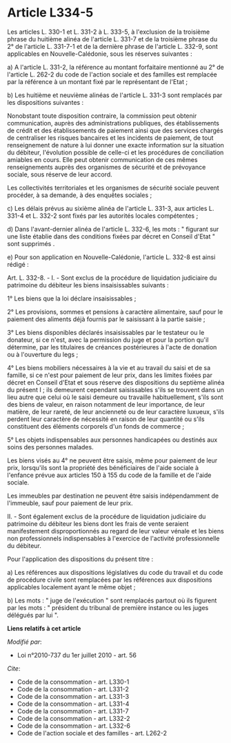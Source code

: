 # Article L334-5

Les articles L. 330-1 et L. 331-2 à L. 333-5, à l'exclusion de la troisième phrase du huitième alinéa de l'article L. 331-7
et de la troisième phrase du 2° de l'article L. 331-7-1 et de la dernière phrase de l'article L. 332-9, sont applicables en
Nouvelle-Calédonie, sous les réserves suivantes : 

a) A l'article L. 331-2, la référence au montant forfaitaire mentionné au 2° de l'article L. 262-2 du code de l'action
sociale et des familles est remplacée par la référence à un montant fixé par le représentant de l'Etat ; 

b) Les huitième et neuvième alinéas de l'article L. 331-3 sont remplacés par les dispositions suivantes : 

Nonobstant toute disposition contraire, la commission peut obtenir communication, auprès des administrations publiques, des
établissements de crédit et des établissements de paiement ainsi que des services chargés de centraliser les risques
bancaires et les incidents de paiement, de tout renseignement de nature à lui donner une exacte information sur la situation
du débiteur, l'évolution possible de celle-ci et les procédures de conciliation amiables en cours. Elle peut obtenir
communication de ces mêmes renseignements auprès des organismes de sécurité et de prévoyance sociale, sous réserve de leur
accord. 

Les collectivités territoriales et les organismes de sécurité sociale peuvent procéder, à sa demande, à des enquêtes
sociales ; 

c) Les délais prévus au sixième alinéa de l'article L. 331-3, aux articles L. 331-4 et L. 332-2 sont fixés par les autorités
locales compétentes ; 

d) Dans l'avant-dernier alinéa de l'article L. 332-6, les mots : " figurant sur une liste établie dans des conditions fixées
par décret en Conseil d'Etat " sont supprimés .

e) Pour son application en Nouvelle-Calédonie, l'article L. 332-8 est ainsi rédigé :

Art. L. 332-8. - I. - Sont exclus de la procédure de liquidation judiciaire du patrimoine du débiteur les biens
insaisissables suivants :

1° Les biens que la loi déclare insaisissables ;

2° Les provisions, sommes et pensions à caractère alimentaire, sauf pour le paiement des aliments déjà fournis par le
saisissant à la partie saisie ;

3° Les biens disponibles déclarés insaisissables par le testateur ou le donateur, si ce n'est, avec la permission du juge et
pour la portion qu'il détermine, par les titulaires de créances postérieures à l'acte de donation ou à l'ouverture du legs ;

4° Les biens mobiliers nécessaires à la vie et au travail du saisi et de sa famille, si ce n'est pour paiement de leur prix,
dans les limites fixées par décret en Conseil d'Etat et sous réserve des dispositions du septième alinéa du présent I ; ils
demeurent cependant saisissables s'ils se trouvent dans un lieu autre que celui où le saisi demeure ou travaille
habituellement, s'ils sont des biens de valeur, en raison notamment de leur importance, de leur matière, de leur rareté, de
leur ancienneté ou de leur caractère luxueux, s'ils perdent leur caractère de nécessité en raison de leur quantité ou s'ils
constituent des éléments corporels d'un fonds de commerce ;

5° Les objets indispensables aux personnes handicapées ou destinés aux soins des personnes malades.

Les biens visés au 4° ne peuvent être saisis, même pour paiement de leur prix, lorsqu'ils sont la propriété des bénéficiaires
de l'aide sociale à l'enfance prévue aux articles 150 à 155 du code de la famille et de l'aide sociale.

Les immeubles par destination ne peuvent être saisis indépendamment de l'immeuble, sauf pour paiement de leur prix.

II. - Sont également exclus de la procédure de liquidation judiciaire du patrimoine du débiteur les biens dont les frais de
vente seraient manifestement disproportionnés au regard de leur valeur vénale et les biens non professionnels indispensables
à l'exercice de l'activité professionnelle du débiteur. 

Pour l'application des dispositions du présent titre : 

a) Les références aux dispositions législatives du code du travail et du code de procédure civile sont remplacées par les
références aux dispositions applicables localement ayant le même objet ; 

b) Les mots : " juge de l'exécution " sont remplacés partout où ils figurent par les mots : " président du tribunal de
première instance ou les juges délégués par lui ".

**Liens relatifs à cet article**

_Modifié par_:

  - Loi n°2010-737 du 1er juillet 2010 - art. 56

_Cite_:

  - Code de la consommation - art. L330-1
  - Code de la consommation - art. L331-2
  - Code de la consommation - art. L331-3
  - Code de la consommation - art. L331-4
  - Code de la consommation - art. L331-7
  - Code de la consommation - art. L332-2
  - Code de la consommation - art. L332-6
  - Code de l'action sociale et des familles - art. L262-2

